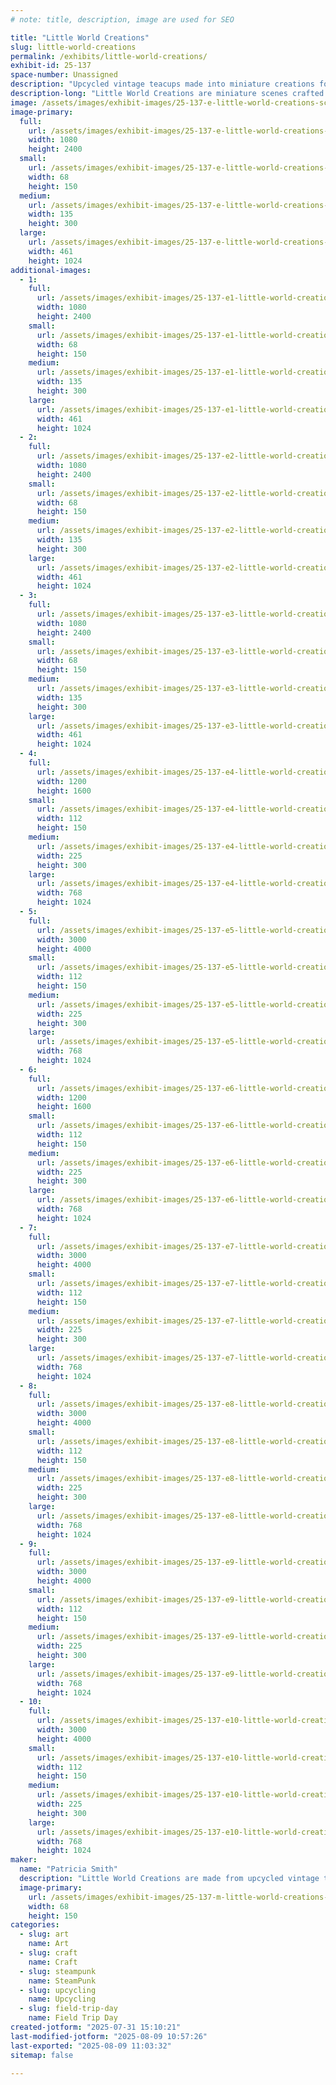 ```yaml
---
# note: title, description, image are used for SEO

title: "Little World Creations"
slug: little-world-creations
permalink: /exhibits/little-world-creations/
exhibit-id: 25-137
space-number: Unassigned
description: "Upcycled vintage teacups made into miniature creations for small display."
description-long: "Little World Creations are miniature scenes crafted from vintage English & antique American teacups with saucers. Each design is one of a kind, whatever inspires me on any given day! I do all the creations myself & can create special holiday varieties & made to order occasions."
image: /assets/images/exhibit-images/25-137-e-little-world-creations-screenshot-20250731-144443-files-by-google-3526-135x300.png
image-primary: 
  full:
    url: /assets/images/exhibit-images/25-137-e-little-world-creations-screenshot-20250731-144443-files-by-google-3526-full.png
    width: 1080
    height: 2400
  small:
    url: /assets/images/exhibit-images/25-137-e-little-world-creations-screenshot-20250731-144443-files-by-google-3526-68x150.png
    width: 68
    height: 150
  medium:
    url: /assets/images/exhibit-images/25-137-e-little-world-creations-screenshot-20250731-144443-files-by-google-3526-135x300.png
    width: 135
    height: 300
  large:
    url: /assets/images/exhibit-images/25-137-e-little-world-creations-screenshot-20250731-144443-files-by-google-3526-461x1024.png
    width: 461
    height: 1024
additional-images: 
  - 1:
    full:
      url: /assets/images/exhibit-images/25-137-e1-little-world-creations-screenshot-20250731-144620-files-by-google-9092-full.png
      width: 1080
      height: 2400
    small:
      url: /assets/images/exhibit-images/25-137-e1-little-world-creations-screenshot-20250731-144620-files-by-google-9092-68x150.png
      width: 68
      height: 150
    medium:
      url: /assets/images/exhibit-images/25-137-e1-little-world-creations-screenshot-20250731-144620-files-by-google-9092-135x300.png
      width: 135
      height: 300
    large:
      url: /assets/images/exhibit-images/25-137-e1-little-world-creations-screenshot-20250731-144620-files-by-google-9092-461x1024.png
      width: 461
      height: 1024
  - 2:
    full:
      url: /assets/images/exhibit-images/25-137-e2-little-world-creations-screenshot-20250731-144633-files-by-google-8254-full.png
      width: 1080
      height: 2400
    small:
      url: /assets/images/exhibit-images/25-137-e2-little-world-creations-screenshot-20250731-144633-files-by-google-8254-68x150.png
      width: 68
      height: 150
    medium:
      url: /assets/images/exhibit-images/25-137-e2-little-world-creations-screenshot-20250731-144633-files-by-google-8254-135x300.png
      width: 135
      height: 300
    large:
      url: /assets/images/exhibit-images/25-137-e2-little-world-creations-screenshot-20250731-144633-files-by-google-8254-461x1024.png
      width: 461
      height: 1024
  - 3:
    full:
      url: /assets/images/exhibit-images/25-137-e3-little-world-creations-screenshot-20250731-144519-files-by-google-3313-full.png
      width: 1080
      height: 2400
    small:
      url: /assets/images/exhibit-images/25-137-e3-little-world-creations-screenshot-20250731-144519-files-by-google-3313-68x150.png
      width: 68
      height: 150
    medium:
      url: /assets/images/exhibit-images/25-137-e3-little-world-creations-screenshot-20250731-144519-files-by-google-3313-135x300.png
      width: 135
      height: 300
    large:
      url: /assets/images/exhibit-images/25-137-e3-little-world-creations-screenshot-20250731-144519-files-by-google-3313-461x1024.png
      width: 461
      height: 1024
  - 4:
    full:
      url: /assets/images/exhibit-images/25-137-e4-little-world-creations-img-20220319-132028782-hdr-full.jpg
      width: 1200
      height: 1600
    small:
      url: /assets/images/exhibit-images/25-137-e4-little-world-creations-img-20220319-132028782-hdr-112x150.jpg
      width: 112
      height: 150
    medium:
      url: /assets/images/exhibit-images/25-137-e4-little-world-creations-img-20220319-132028782-hdr-225x300.jpg
      width: 225
      height: 300
    large:
      url: /assets/images/exhibit-images/25-137-e4-little-world-creations-img-20220319-132028782-hdr-768x1024.jpg
      width: 768
      height: 1024
  - 5:
    full:
      url: /assets/images/exhibit-images/25-137-e5-little-world-creations-img-20220319-132939798-full.jpg
      width: 3000
      height: 4000
    small:
      url: /assets/images/exhibit-images/25-137-e5-little-world-creations-img-20220319-132939798-112x150.jpg
      width: 112
      height: 150
    medium:
      url: /assets/images/exhibit-images/25-137-e5-little-world-creations-img-20220319-132939798-225x300.jpg
      width: 225
      height: 300
    large:
      url: /assets/images/exhibit-images/25-137-e5-little-world-creations-img-20220319-132939798-768x1024.jpg
      width: 768
      height: 1024
  - 6:
    full:
      url: /assets/images/exhibit-images/25-137-e6-little-world-creations-img-20220319-131804529-hdr-full.jpg
      width: 1200
      height: 1600
    small:
      url: /assets/images/exhibit-images/25-137-e6-little-world-creations-img-20220319-131804529-hdr-112x150.jpg
      width: 112
      height: 150
    medium:
      url: /assets/images/exhibit-images/25-137-e6-little-world-creations-img-20220319-131804529-hdr-225x300.jpg
      width: 225
      height: 300
    large:
      url: /assets/images/exhibit-images/25-137-e6-little-world-creations-img-20220319-131804529-hdr-768x1024.jpg
      width: 768
      height: 1024
  - 7:
    full:
      url: /assets/images/exhibit-images/25-137-e7-little-world-creations-img-20220515-121659086-hdr-full.jpg
      width: 3000
      height: 4000
    small:
      url: /assets/images/exhibit-images/25-137-e7-little-world-creations-img-20220515-121659086-hdr-112x150.jpg
      width: 112
      height: 150
    medium:
      url: /assets/images/exhibit-images/25-137-e7-little-world-creations-img-20220515-121659086-hdr-225x300.jpg
      width: 225
      height: 300
    large:
      url: /assets/images/exhibit-images/25-137-e7-little-world-creations-img-20220515-121659086-hdr-768x1024.jpg
      width: 768
      height: 1024
  - 8:
    full:
      url: /assets/images/exhibit-images/25-137-e8-little-world-creations-img-20220319-125734786-full.jpg
      width: 3000
      height: 4000
    small:
      url: /assets/images/exhibit-images/25-137-e8-little-world-creations-img-20220319-125734786-112x150.jpg
      width: 112
      height: 150
    medium:
      url: /assets/images/exhibit-images/25-137-e8-little-world-creations-img-20220319-125734786-225x300.jpg
      width: 225
      height: 300
    large:
      url: /assets/images/exhibit-images/25-137-e8-little-world-creations-img-20220319-125734786-768x1024.jpg
      width: 768
      height: 1024
  - 9:
    full:
      url: /assets/images/exhibit-images/25-137-e9-little-world-creations-img-20231210-133822882-hdr-full.jpg
      width: 3000
      height: 4000
    small:
      url: /assets/images/exhibit-images/25-137-e9-little-world-creations-img-20231210-133822882-hdr-112x150.jpg
      width: 112
      height: 150
    medium:
      url: /assets/images/exhibit-images/25-137-e9-little-world-creations-img-20231210-133822882-hdr-225x300.jpg
      width: 225
      height: 300
    large:
      url: /assets/images/exhibit-images/25-137-e9-little-world-creations-img-20231210-133822882-hdr-768x1024.jpg
      width: 768
      height: 1024
  - 10:
    full:
      url: /assets/images/exhibit-images/25-137-e10-little-world-creations-img-20231210-133507472-hdr-full.jpg
      width: 3000
      height: 4000
    small:
      url: /assets/images/exhibit-images/25-137-e10-little-world-creations-img-20231210-133507472-hdr-112x150.jpg
      width: 112
      height: 150
    medium:
      url: /assets/images/exhibit-images/25-137-e10-little-world-creations-img-20231210-133507472-hdr-225x300.jpg
      width: 225
      height: 300
    large:
      url: /assets/images/exhibit-images/25-137-e10-little-world-creations-img-20231210-133507472-hdr-768x1024.jpg
      width: 768
      height: 1024
maker: 
  name: "Patricia Smith"
  description: "Little World Creations are made from upcycled vintage teacups into miniature designs reflecting nature, animals, fairies & holiday decorations. All original one of a kind creations."
  image-primary:
    url: /assets/images/exhibit-images/25-137-m-little-world-creations-screenshot-20250731-144625-files-by-google-7679-68x150.png
    width: 68
    height: 150
categories: 
  - slug: art
    name: Art
  - slug: craft
    name: Craft
  - slug: steampunk
    name: SteamPunk
  - slug: upcycling
    name: Upcycling
  - slug: field-trip-day
    name: Field Trip Day
created-jotform: "2025-07-31 15:10:21"
last-modified-jotform: "2025-08-09 10:57:26"
last-exported: "2025-08-09 11:03:32"
sitemap: false

---
```

